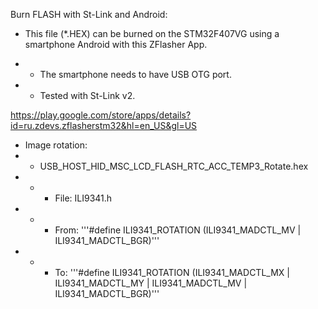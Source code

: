 Burn FLASH with St-Link and Android:

- This file (*.HEX) can be burned on the STM32F407VG using a smartphone Android with this ZFlasher App.

- - The smartphone needs to have USB OTG port.

- - Tested with St-Link v2.

https://play.google.com/store/apps/details?id=ru.zdevs.zflasherstm32&hl=en_US&gl=US

- Image rotation:
- - USB_HOST_HID_MSC_LCD_FLASH_RTC_ACC_TEMP3_Rotate.hex
- - - File: ILI9341.h
- - - From: '''#define ILI9341_ROTATION (ILI9341_MADCTL_MV | ILI9341_MADCTL_BGR)'''
- - - To: '''#define ILI9341_ROTATION (ILI9341_MADCTL_MX | ILI9341_MADCTL_MY | ILI9341_MADCTL_MV | ILI9341_MADCTL_BGR)'''
